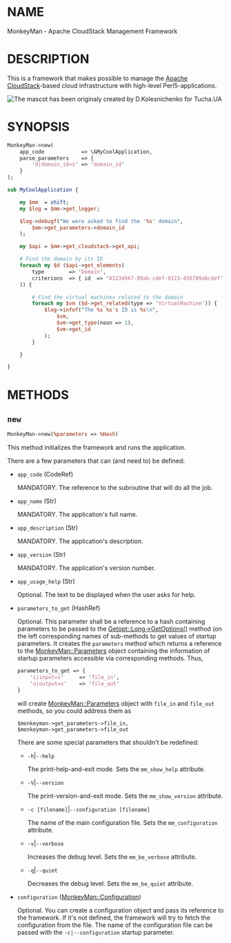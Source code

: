 # NAME

MonkeyMan - Apache CloudStack Management Framework

# DESCRIPTION

This is a framework that makes possible to manage the
[Apache CloudStack](http://cloudstack.apache.org/)-based cloud infrastructure
with high-level Perl5-applications.

![The mascot has been originaly created by D.Kolesnichenko for Tucha.UA](http://tucha.ua/wp-content/uploads/2013/08/monk.png)

# SYNOPSIS

```perl
MonkeyMan->new(
    app_code            => \&MyCoolApplication,
    parse_parameters    => {
        'd|domain_id=s' => 'domain_id'
    }
);

sub MyCoolApplication {

    my $mm  = shift;
    my $log = $mm->get_logger;

    $log->debugf("We were asked to find the '%s' domain",
        $mm->get_parameters->domain_id
    );

    my $api = $mm->get_cloudstack->get_api;

    # Find the domain by its ID
    foreach my $d ($api->get_elements(
        type        => 'Domain',
        criterions  => { id  => '01234567-89ab-cdef-0123-456789abcdef' }
    )) {

        # Find the virtual machines related to the domain
        foreach my $vm ($d->get_related(type => 'VirtualMachine')) {
            $log->infof("The %s %s's ID is %s\n",
                $vm,
                $vm->get_type(noun => 1),
                $vm->get_id
            );
        }

    }

}
```

# METHODS

## `new`

```perl
MonkeyMan->new(%parameters => %Hash)
```

This method initializes the framework and runs the application.

There are a few parameters that can (and need to) be defined:

- `app_code` (CodeRef)

    MANDATORY.  The reference to the subroutine that will do all the job.

- `app_name` (Str)

    MANDATORY. The application's full name.

- `app_description` (Str)

    MANDATORY. The application's description.

- `app_version` (Str)

    MANDATORY. The application's version number.

- `app_usage_help` (Str)

    Optional. The text to be displayed when the user asks for help.

- `parameters_to_get` (HashRef)

    Optional. This parameter shall be a reference to a hash containing parameters
    to be passed to the [Getopt::Long->GetOptions()](https://github.com/melnik13/monkeyman/tree/dev_melnik13_v3/doc/lib/Getopt::Long->GetOptions\(\)) method (on the left
    corresponding names of sub-methods to get values of startup parameters. It
    creates the `parameters` method which returns a reference to the
    [MonkeyMan::Parameters](https://github.com/melnik13/monkeyman/tree/dev_melnik13_v3/doc/lib/MonkeyMan::Parameters) object containing the information of startup
    parameters accessible via corresponding methods. Thus,

    ```perl
    parameters_to_get => {
        'i|input=s'     => 'file_in',
        'o|output=s'    => 'file_out'
    }
    ```

    will create [MonkeyMan::Parameters](https://github.com/melnik13/monkeyman/tree/dev_melnik13_v3/doc/lib/MonkeyMan::Parameters) object with `file_in` and `file_out`
    methods, so you could address them as

    ```
    $monkeyman->get_parameters->file_in,
    $monkeyman->get_parameters->file_out
    ```

    There are some special parameters that shouldn't be redefined:

    - `-h`|`--help`

        The print-help-and-exit mode. Sets the `mm_show_help` attribute.

    - `-V`|`--version`

        The print-version-and-exit mode. Sets the `mm_show_version` attribute.

    - `-c [filename]`|`--configuration [filename]`

        The name of the main configuration file. Sets the `mm_configuration`
        attribute.

    - `-v`|`--verbose`

        Increases the debug level. Sets the `mm_be_verbose` attribute.

    - `-q`|`--quiet`

        Decreases the debug level. Sets the `mm_be_quiet` attribute.

- `configuration` ([MonkeyMan::Configuration](https://github.com/melnik13/monkeyman/tree/dev_melnik13_v3/doc/lib/MonkeyMan::Configuration))

    Optional. You can create a configuration object and pass its reference to
    the framework. If it's not defined, the framework will try to fetch the
    configuration from the file. The name of the configuration file can be passed
    with the `-c|--configuration` startup parameter.

## 
